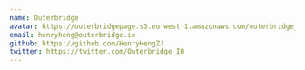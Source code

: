 ```yaml
---
name: Outerbridge
avatar: https://outerbridgepage.s3.eu-west-1.amazonaws.com/outerbridge_logo_dark.png
email: henryheng@outerbridge.io
github: https://github.com/HenryHengZJ
twitter: https://twitter.com/Outerbridge_IO
---
```

